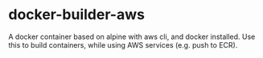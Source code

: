 # docker-builder-aws
A docker container based on alpine with aws cli, and docker installed. Use this to build containers, while using AWS services (e.g. push to ECR).
